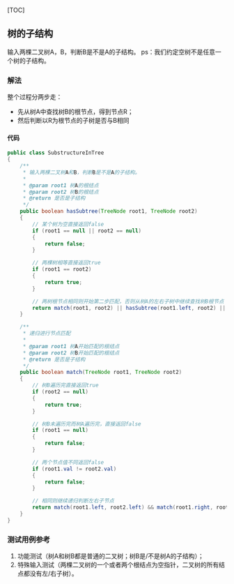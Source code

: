 [TOC]

## 树的子结构
输入两棵二叉树A，B，判断B是不是A的子结构。
ps：我们约定空树不是任意一个树的子结构。

### 解法
整个过程分两步走：
+ 先从树A中查找树B的根节点，得到节点R；
+ 然后判断以R为根节点的子树是否与B相同


#### 代码
```java
public class SubstructureInTree
{
    /**
     * 输入两棵二叉树A和B，判断B是不是A的子结构。
     *
     * @param root1 树A的根结点
     * @param root2 树B的根结点
     * @return 是否是子结构
     */
    public boolean hasSubtree(TreeNode root1, TreeNode root2)
    {
        // 某个树为空直接返回false
        if (root1 == null || root2 == null)
        {
            return false;
        }

        // 两棵树相等直接返回true
        if (root1 == root2)
        {
            return true;
        }

        // 两树根节点相同则开始第二步匹配，否则从树A的左右子树中继续查找树B根节点
        return match(root1, root2) || hasSubtree(root1.left, root2) || hasSubtree(root1.right, root2);
    }

    /**
     * 递归进行节点匹配
     *
     * @param root1 树A开始匹配的根结点
     * @param root2 树B开始匹配的根结点
     * @return 是否是子结构
     */
    public boolean match(TreeNode root1, TreeNode root2)
    {
        // 树B遍历完直接返回true
        if (root2 == null)
        {
            return true;
        }

        // 树B未遍历完而树A遍历完，直接返回false
        if (root1 == null)
        {
            return false;
        }

        // 两个节点值不同返回false
        if (root1.val != root2.val)
        {
            return false;
        }

        // 相同则继续递归判断左右子节点
        return match(root1.left, root2.left) && match(root1.right, root2.right);
    }
}
```



### 测试用例参考
1. 功能测试（树A和树B都是普通的二叉树；树B是/不是树A的子结构）；
2. 特殊输入测试（两棵二叉树的一个或者两个根结点为空指针，二叉树的所有结点都没有左/右子树）。





